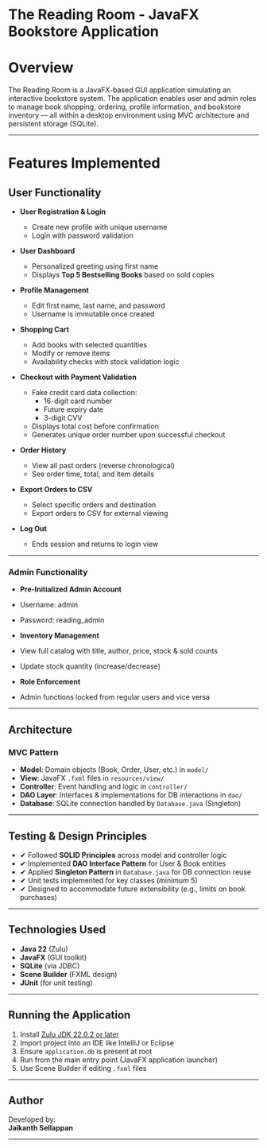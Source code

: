 # The Reading Room - JavaFX Bookstore Application

# Overview
The Reading Room is a JavaFX-based GUI application simulating an interactive bookstore system. 
The application enables user and admin roles to manage book shopping, ordering, profile information, and bookstore inventory — all within a desktop environment using MVC architecture and persistent storage (SQLite).

  ---
# Features Implemented

## User Functionality

- **User Registration & Login**
  - Create new profile with unique username
  - Login with password validation

- **User Dashboard**
  - Personalized greeting using first name
  - Displays **Top 5 Bestselling Books** based on sold copies

- **Profile Management**
  - Edit first name, last name, and password
  - Username is immutable once created

- **Shopping Cart**
  - Add books with selected quantities
  - Modify or remove items
  - Availability checks with stock validation logic

- **Checkout with Payment Validation**
  - Fake credit card data collection:
    - 16-digit card number
    - Future expiry date
    - 3-digit CVV
  - Displays total cost before confirmation
  - Generates unique order number upon successful checkout

- **Order History**
  - View all past orders (reverse chronological)
  - See order time, total, and item details

- **Export Orders to CSV**
  - Select specific orders and destination
  - Export orders to CSV for external viewing

- **Log Out**
  - Ends session and returns to login view

---

### Admin Functionality

- **Pre-Initialized Admin Account**
- Username: admin
- Password: reading_admin

- **Inventory Management**
- View full catalog with title, author, price, stock & sold counts
- Update stock quantity (increase/decrease)

- **Role Enforcement**
- Admin functions locked from regular users and vice versa

---

## Architecture

### MVC Pattern

- **Model**: Domain objects (Book, Order, User, etc.) in `model/`
- **View**: JavaFX `.fxml` files in `resources/view/`
- **Controller**: Event handling and logic in `controller/`
- **DAO Layer**: Interfaces & implementations for DB interactions in `dao/`
- **Database**: SQLite connection handled by `Database.java` (Singleton)

---

## Testing & Design Principles

- ✔ Followed **SOLID Principles** across model and controller logic
- ✔ Implemented **DAO Interface Pattern** for User & Book entities
- ✔ Applied **Singleton Pattern** in `Database.java` for DB connection reuse
- ✔ Unit tests implemented for key classes (minimum 5)
- ✔ Designed to accommodate future extensibility (e.g., limits on book purchases)

---

## Technologies Used

- **Java 22** (Zulu)
- **JavaFX** (GUI toolkit)
- **SQLite** (via JDBC)
- **Scene Builder** (FXML design)
- **JUnit** (for unit testing)

---

## Running the Application

1. Install [Zulu JDK 22.0.2 or later](https://www.azul.com/downloads/?package=jdk)
2. Import project into an IDE like IntelliJ or Eclipse
3. Ensure `application.db` is present at root
4. Run from the main entry point (JavaFX application launcher)
5. Use Scene Builder if editing `.fxml` files

---

## Author

Developed by:  
**Jaikanth Sellappan**  

---
